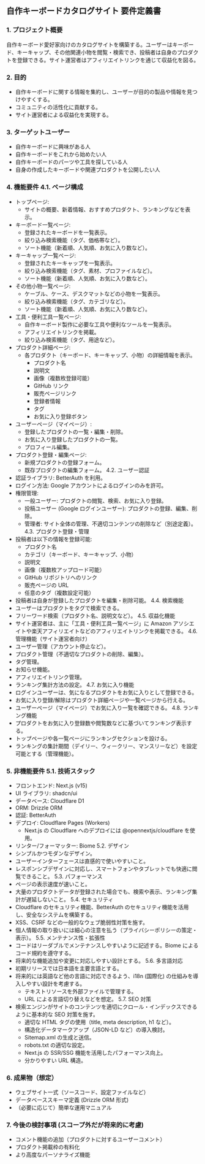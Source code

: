 ## 自作キーボードカタログサイト 要件定義書

### 1. プロジェクト概要

自作キーボード愛好家向けのカタログサイトを構築する。ユーザーはキーボード、キーキャップ、その他関連小物を閲覧・検索でき、投稿者は自身のプロダクトを登録できる。サイト運営者はアフィリエイトリンクを通じて収益化を図る。

### 2. 目的

- 自作キーボードに関する情報を集約し、ユーザーが目的の製品や情報を見つけやすくする。
- コミュニティの活性化に貢献する。
- サイト運営者による収益化を実現する。

### 3. ターゲットユーザー

- 自作キーボードに興味がある人
- 自作キーボードをこれから始めたい人
- 自作キーボードのパーツや工具を探している人
- 自身の作成したキーボードや関連プロダクトを公開したい人

### 4. 機能要件 4.1. ページ構成

- トップページ:
  - サイトの概要、新着情報、おすすめプロダクト、ランキングなどを表示。
- キーボード一覧ページ:
  - 登録されたキーボードを一覧表示。
  - 絞り込み検索機能（タグ、価格帯など）。
  - ソート機能（新着順、人気順、お気に入り数など）。
- キーキャップ一覧ページ:
  - 登録されたキーキャップを一覧表示。
  - 絞り込み検索機能（タグ、素材、プロファイルなど）。
  - ソート機能（新着順、人気順、お気に入り数など）。
- その他小物一覧ページ:
  - ケーブル、ケース、デスクマットなどの小物を一覧表示。
  - 絞り込み検索機能（タグ、カテゴリなど）。
  - ソート機能（新着順、人気順、お気に入り数など）。
- 工具・便利工具一覧ページ:
  - 自作キーボード製作に必要な工具や便利なツールを一覧表示。
  - アフィリエイトリンクを掲載。
  - 絞り込み検索機能（タグ、用途など）。
- プロダクト詳細ページ:
  - 各プロダクト（キーボード、キーキャップ、小物）の詳細情報を表示。
    - プロダクト名
    - 説明文
    - 画像（複数枚登録可能）
    - GitHub リンク
    - 販売ページリンク
    - 登録者情報
    - タグ
    - お気に入り登録ボタン
- ユーザーページ（マイページ）:
  - 登録したプロダクトの一覧・編集・削除。
  - お気に入り登録したプロダクトの一覧。
  - プロフィール編集。
- プロダクト登録・編集ページ:
  - 新規プロダクトの登録フォーム。
  - 既存プロダクトの編集フォーム。 4.2. ユーザー認証
- 認証ライブラリ: BetterAuth を利用。
- ログイン方法: Google アカウントによるログインのみを許可。
- 権限管理:
  - 一般ユーザー: プロダクトの閲覧、検索、お気に入り登録。
  - 投稿ユーザー (Google ログインユーザー): プロダクトの登録、編集、削除。
  - 管理者: サイト全体の管理、不適切コンテンツの削除など（別途定義）。 4.3. プロダクト登録・管理
- 投稿者は以下の情報を登録可能:
  - プロダクト名
  - カテゴリ（キーボード、キーキャップ、小物）
  - 説明文
  - 画像（複数枚アップロード可能）
  - GitHub リポジトリへのリンク
  - 販売ページの URL
  - 任意のタグ（複数設定可能）
- 投稿者は自身が登録したプロダクトを編集・削除可能。 4.4. 検索機能
- ユーザーはプロダクトをタグで検索できる。
- フリーワード検索（プロダクト名、説明文など）。 4.5. 収益化機能
- サイト運営者は、主に「工具・便利工具一覧ページ」に Amazon アソシエイトや楽天アフィリエイトなどのアフィリエイトリンクを掲載できる。 4.6. 管理機能（サイト運営者向け）
- ユーザー管理（アカウント停止など）。
- プロダクト管理（不適切なプロダクトの削除、編集）。
- タグ管理。
- お知らせ機能。
- アフィリエイトリンク管理。
- ランキング集計方法の設定。 4.7. お気に入り機能
- ログインユーザーは、気になるプロダクトをお気に入りとして登録できる。
- お気に入り登録/解除はプロダクト詳細ページや一覧ページから行える。
- ユーザーページ（マイページ）でお気に入り一覧を確認できる。 4.8. ランキング機能
- プロダクトをお気に入り登録数や閲覧数などに基づいてランキング表示する。
- トップページや各一覧ページにランキングセクションを設ける。
- ランキングの集計期間（デイリー、ウィークリー、マンスリーなど）を設定可能とする（管理機能）。

### 5. 非機能要件 5.1. 技術スタック

- フロントエンド: Next.js (v15)
- UI ライブラリ: shadcn/ui
- データベース: Cloudflare D1
- ORM: Drizzle ORM
- 認証: BetterAuth
- デプロイ: Cloudflare Pages (Workers)
  - Next.js の Cloudflare へのデプロイには @opennextjs/cloudflare を使用。
- リンター/フォーマッター: Biome 5.2. デザイン
- シンプルかつモダンなデザイン。
- ユーザーインターフェースは直感的で使いやすいこと。
- レスポンシブデザインに対応し、スマートフォンやタブレットでも快適に閲覧できること。 5.3. パフォーマンス
- ページの表示速度が速いこと。
- 大量のプロダクトデータが登録された場合でも、検索や表示、ランキング集計が遅延しないこと。 5.4. セキュリティ
- Cloudflare のセキュリティ機能、BetterAuth のセキュリティ機能を活用し、安全なシステムを構築する。
- XSS、CSRF などの一般的なウェブ脆弱性対策を施す。
- 個人情報の取り扱いには細心の注意を払う（プライバシーポリシーの策定・表示）。 5.5. メンテナンス性・拡張性
- コードはリーダブルでメンテナンスしやすいように記述する。Biome によるコード規約を遵守する。
- 将来的な機能追加や変更に対応しやすい設計とする。 5.6. 多言語対応
- 初期リリースでは日本語を主要言語とする。
- 将来的には英語など他の言語に対応できるよう、i18n (国際化) の仕組みを導入しやすい設計を考慮する。
  - テキストリソースを外部ファイルで管理する。
  - URL による言語切り替えなどを想定。 5.7. SEO 対策
- 検索エンジンがサイトのコンテンツを適切にクロール・インデックスできるように基本的な SEO 対策を施す。
  - 適切な HTML タグの使用（title, meta description, h1 など）。
  - 構造化データマークアップ（JSON-LD など）の導入検討。
  - Sitemap.xml の生成と送信。
  - robots.txt の適切な設定。
  - Next.js の SSR/SSG 機能を活用したパフォーマンス向上。
  - 分かりやすい URL 構造。

### 6. 成果物（想定）

- ウェブサイト一式（ソースコード、設定ファイルなど）
- データベーススキーマ定義 (Drizzle ORM 形式)
- （必要に応じて）簡単な運用マニュアル

### 7. 今後の検討事項 (スコープ外だが将来的に考慮)

- コメント機能の追加（プロダクトに対するユーザーコメント）
- プロダクト掲載枠の有料化
- より高度なパーソナライズ機能
